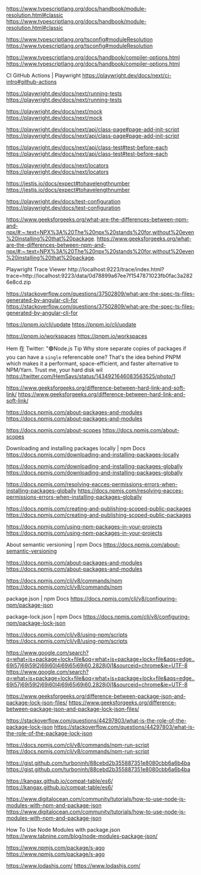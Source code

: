 https://www.typescriptlang.org/docs/handbook/module-resolution.html#classic
https://www.typescriptlang.org/docs/handbook/module-resolution.html#classic

https://www.typescriptlang.org/tsconfig#moduleResolution
https://www.typescriptlang.org/tsconfig#moduleResolution

https://www.typescriptlang.org/docs/handbook/compiler-options.html
https://www.typescriptlang.org/docs/handbook/compiler-options.html

CI GitHub Actions | Playwright
https://playwright.dev/docs/next/ci-intro#github-actions

https://playwright.dev/docs/next/running-tests
https://playwright.dev/docs/next/running-tests

https://playwright.dev/docs/next/mock
https://playwright.dev/docs/next/mock

https://playwright.dev/docs/next/api/class-page#page-add-init-script
https://playwright.dev/docs/next/api/class-page#page-add-init-script

https://playwright.dev/docs/next/api/class-test#test-before-each
https://playwright.dev/docs/next/api/class-test#test-before-each

https://playwright.dev/docs/next/locators
https://playwright.dev/docs/next/locators

https://jestjs.io/docs/expect#tohavelengthnumber
https://jestjs.io/docs/expect#tohavelengthnumber

https://playwright.dev/docs/test-configuration
https://playwright.dev/docs/test-configuration

https://www.geeksforgeeks.org/what-are-the-differences-between-npm-and-npx/#:~:text=NPX%3A%20The%20npx%20stands%20for,without%20even%20installing%20that%20package.
https://www.geeksforgeeks.org/what-are-the-differences-between-npm-and-npx/#:~:text=NPX%3A%20The%20npx%20stands%20for,without%20even%20installing%20that%20package.

Playwright Trace Viewer
http://localhost:9223/trace/index.html?trace=http://localhost:9223/data/0d78899a67ee7f1547871023fb0fac3a2826e8cd.zip

https://stackoverflow.com/questions/37502809/what-are-the-spec-ts-files-generated-by-angular-cli-for
https://stackoverflow.com/questions/37502809/what-are-the-spec-ts-files-generated-by-angular-cli-for

https://pnpm.io/cli/update
https://pnpm.io/cli/update

https://pnpm.io/workspaces
https://pnpm.io/workspaces

Hem 在 Twitter: "🟢Node.js Tip Why store separate copies of packages if you can have a `single` referencable one? That's the idea behind PNPM which makes it a performant, space-efficient, and faster alternative to NPM/Yarn. Trust me, your hard disk wil
https://twitter.com/HemSays/status/1434921646083563525/photo/1

https://www.geeksforgeeks.org/difference-between-hard-link-and-soft-link/
https://www.geeksforgeeks.org/difference-between-hard-link-and-soft-link/

https://docs.npmjs.com/about-packages-and-modules
https://docs.npmjs.com/about-packages-and-modules

https://docs.npmjs.com/about-scopes
https://docs.npmjs.com/about-scopes

Downloading and installing packages locally | npm Docs
https://docs.npmjs.com/downloading-and-installing-packages-locally

https://docs.npmjs.com/downloading-and-installing-packages-globally
https://docs.npmjs.com/downloading-and-installing-packages-globally

https://docs.npmjs.com/resolving-eacces-permissions-errors-when-installing-packages-globally
https://docs.npmjs.com/resolving-eacces-permissions-errors-when-installing-packages-globally

https://docs.npmjs.com/creating-and-publishing-scoped-public-packages
https://docs.npmjs.com/creating-and-publishing-scoped-public-packages

https://docs.npmjs.com/using-npm-packages-in-your-projects
https://docs.npmjs.com/using-npm-packages-in-your-projects

About semantic versioning | npm Docs
https://docs.npmjs.com/about-semantic-versioning

https://docs.npmjs.com/about-packages-and-modules
https://docs.npmjs.com/about-packages-and-modules

https://docs.npmjs.com/cli/v8/commands/npm
https://docs.npmjs.com/cli/v8/commands/npm

package.json | npm Docs
https://docs.npmjs.com/cli/v8/configuring-npm/package-json

package-lock.json | npm Docs
https://docs.npmjs.com/cli/v8/configuring-npm/package-lock-json

https://docs.npmjs.com/cli/v8/using-npm/scripts
https://docs.npmjs.com/cli/v8/using-npm/scripts

https://www.google.com/search?q=what+is+package+lock+file&oq=what+is+package+lock+file&aqs=edge..69i57j69i59l2j69i60l4j69i65j69i60.2828j0j1&sourceid=chrome&ie=UTF-8
https://www.google.com/search?q=what+is+package+lock+file&oq=what+is+package+lock+file&aqs=edge..69i57j69i59l2j69i60l4j69i65j69i60.2828j0j1&sourceid=chrome&ie=UTF-8

https://www.geeksforgeeks.org/difference-between-package-json-and-package-lock-json-files/
https://www.geeksforgeeks.org/difference-between-package-json-and-package-lock-json-files/

https://stackoverflow.com/questions/44297803/what-is-the-role-of-the-package-lock-json
https://stackoverflow.com/questions/44297803/what-is-the-role-of-the-package-lock-json

https://docs.npmjs.com/cli/v8/commands/npm-run-script
https://docs.npmjs.com/cli/v8/commands/npm-run-script

https://gist.github.com/turboninh/88cebd2b355887351e8080cbb6a6b4ba
https://gist.github.com/turboninh/88cebd2b355887351e8080cbb6a6b4ba

https://kangax.github.io/compat-table/es6/
https://kangax.github.io/compat-table/es6/

https://www.digitalocean.com/community/tutorials/how-to-use-node-js-modules-with-npm-and-package-json
https://www.digitalocean.com/community/tutorials/how-to-use-node-js-modules-with-npm-and-package-json

How To Use Node Modules with package.json
https://www.tabnine.com/blog/node-modules-package-json/

https://www.npmjs.com/package/s-ago
https://www.npmjs.com/package/s-ago

https://www.lodashjs.com/
https://www.lodashjs.com/

